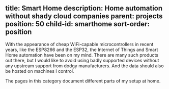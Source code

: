 title: Smart Home
description: Home automation without shady cloud companies
parent: projects
position: 50
child-id: smarthome
sort-order: position
---

With the appearance of cheap WiFi-capable microcontrollers in recent years, like the ESP8266 and the ESP32, the Internet of Things and Smart Home automation have been on my mind.
There are many such products out there, but I would like to avoid using badly supported devices without any upstream support from dodgy manufacturers.
And the data should also be hosted on machines I control.

The pages in this category document different parts of my setup at home.

<!--%
printMenu()
%-->

